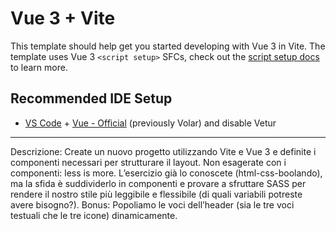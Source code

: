 # Vue 3 + Vite

This template should help get you started developing with Vue 3 in Vite. The template uses Vue 3 `<script setup>` SFCs, check out the [script setup docs](https://v3.vuejs.org/api/sfc-script-setup.html#sfc-script-setup) to learn more.

## Recommended IDE Setup

- [VS Code](https://code.visualstudio.com/) + [Vue - Official](https://marketplace.visualstudio.com/items?itemName=Vue.volar) (previously Volar) and disable Vetur

---------------------------------------------------------------------------
Descrizione:
Create un nuovo progetto utilizzando Vite e Vue 3 e definite i componenti necessari per strutturare il layout.
Non esagerate con i componenti: less is more.
L’esercizio già lo conoscete (html-css-boolando), ma la sfida è suddividerlo in componenti e provare a sfruttare SASS per rendere il nostro stile più leggibile e flessibile (di quali variabili potreste avere bisogno?).
Bonus:
Popoliamo le voci dell’header (sia le tre voci testuali che le tre icone) dinamicamente.
